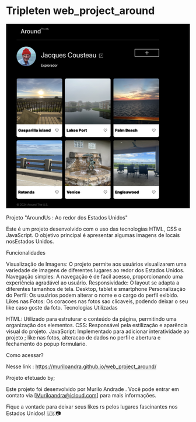# Tripleten web_project_around

![Previa da pagina](./images/quickview.png)

Projeto "AroundUs : Ao redor dos Estados Unidos"

Este é um projeto desenvolvido com o uso das tecnologias HTML, CSS e JavaScript. O objetivo principal é apresentar algumas imagens de locais nosEstados Unidos.

Funcionalidades

Visualização de Imagens: O projeto permite aos usuários visualizarem uma variedade de imagens de diferentes lugares ao redor dos Estados Unidos.
Navegação simples: A navegação é de facil acesso, proporcionando uma experiência agradável ao usuário.
Responsividade: O layout se adapta a diferentes tamanhos de tela. Desktop, tablet e smartphone
Personalização do Perfil: Os usuários podem alterar o nome e o cargo do perfil exibido.
Likes nas Fotos: Os coracoes nas fotos sao clicaveis, podendo deixar o seu like caso goste da foto.
Tecnologias Utilizadas

HTML: Utilizado para estruturar o conteúdo da página, permitindo uma organização dos elementos.
CSS: Responsável pela estilização e aparência visual do projeto.
JavaScript: Implementado para adicionar interatividade ao projeto ; like nas fotos, alteracao de dados no perfil e abertura e fechamento do popup formulario.

Como acessar?

Nesse link : https://muriloandra.github.io/web_project_around/

Projeto efetuado by;

Este projeto foi desenvolvido por Murilo Andrade . Você pode entrar em contato via [Muriloandra@icloud.com] para mais informações.

Fique a vontade para deixar seus likes rs pelos lugares fascinantes nos Estados Unidos! 🇺🇸📷
